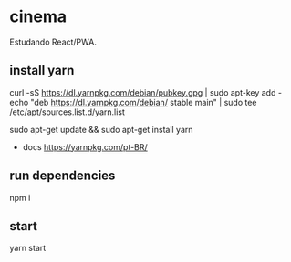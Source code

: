 # cinema
Estudando React/PWA.

## install yarn
curl -sS https://dl.yarnpkg.com/debian/pubkey.gpg | sudo apt-key add -
echo "deb https://dl.yarnpkg.com/debian/ stable main" | sudo tee /etc/apt/sources.list.d/yarn.list

sudo apt-get update && sudo apt-get install yarn

- docs
  https://yarnpkg.com/pt-BR/

## run dependencies

npm i

## start

yarn start
